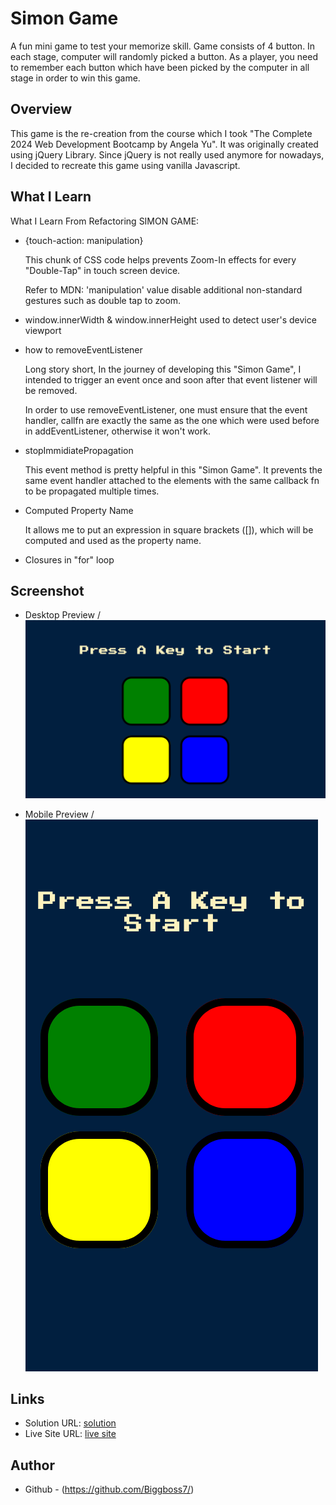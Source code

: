 # Simon Game

A fun mini game to test your memorize skill. Game consists of 4 button. In each stage, computer will randomly picked a button.
As a player, you need to remember each button which have been picked by the computer in all stage in order to win this game.

## Overview

This game is the re-creation from the course which I took "The Complete 2024 Web Development Bootcamp by Angela Yu".
It was originally created using jQuery Library. Since jQuery is not really used anymore for nowadays, I decided to recreate this game using vanilla Javascript.

## What I Learn

What I Learn From Refactoring SIMON GAME:

- {touch-action: manipulation}

  This chunk of CSS code helps prevents Zoom-In effects for every "Double-Tap" in touch screen device.

  Refer to MDN:
  'manipulation' value disable additional non-standard gestures such as double tap to zoom.

- window.innerWidth & window.innerHeight used to detect user's device viewport

- how to removeEventListener

  Long story short, In the journey of developing this "Simon Game", I intended to trigger an event once and soon after that event listener will be removed.

  In order to use removeEventListener, one must ensure that the event handler, callfn are exactly the same as the one which were used before in addEventListener, otherwise it won't work.

- stopImmidiatePropagation

  This event method is pretty helpful in this "Simon Game". It prevents the same event handler attached to the elements with the same callback fn to be propagated multiple times.

- Computed Property Name

  It allows me to put an expression in square brackets ([]), which will be computed and used as the property name.

- Closures in "for" loop

## Screenshot

- Desktop Preview /
  ![desktop-preview](./desktoppreview.png)

- Mobile Preview /
  ![mobile-preview](./mobilepreview.png)

## Links

- Solution URL: [solution](https://github.com/Biggboss7/Simon-Game)
- Live Site URL: [live site](https://willowy-creponne-34c2b8.netlify.app)

## Author

- Github - (https://github.com/Biggboss7/)
